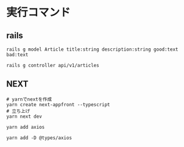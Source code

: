 # 実行コマンド

## rails
```
rails g model Article title:string description:string good:text  bad:text

rails g controller api/v1/articles
```

## NEXT
```
# yarnでnextを作成
yarn create next-appfront --typescript
# 立ち上げ
yarn next dev

yarn add axios

yarn add -D @types/axios
```